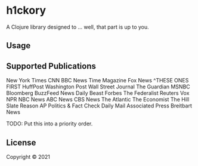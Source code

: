 # h1ckory

A Clojure library designed to ... well, that part is up to you.

## Usage

## Supported Publications


New York Times
CNN
BBC News
Time Magazine
Fox News
^THESE ONES FIRST
HuffPost
Washington Post
Wall Street Journal
The Guardian
MSNBC
Bloomberg
BuzzFeed News
Daily Beast
Forbes
The Federalist
Reuters
Vox
NPR
NBC News
ABC News
CBS News
The Atlantic
The Economist
The Hill
Slate
Reason
AP Politics & Fact Check
Daily Mail
Associated Press
Breitbart News


TODO: Put this into a priority order.

## License
Copyright © 2021
